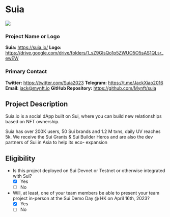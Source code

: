 # Suia
![](https://drive.google.com/drive/folders/1VEjmVqglfxin7M0zM0t0oVC23qgLEi60)


### Project Name or Logo

**Suia:** https://suia.io/
**Logo:** https://drive.google.com/drive/folders/1_sZ9GlsQo1p5ZWUO5O5sAS1QLsr_ewEW


### Primary Contact
**Twitter:** https://twitter.com/Suia2023
**Telegram:** https://t.me/JackXiao2016
**Email:** jack@mynft.io
**GitHub Repository:** https://github.com/Mynft/suia


## Project Description

Suia.io is a social dApp built on Sui, where you can build new relationships based on NFT ownership.

Suia has over 200K users, 50 Sui brands and 1.2 M txns, daily UV reaches 5k. We receive the Sui Grants & Sui Builder Heros and are also the dev partners of Sui in Asia to help its eco- expansion


## Eligibility

- Is this project deployed on Sui Devnet or Testnet or otherwise integrated with Sui?
    - [x] Yes
    - [ ] No
- Will, at least, one of your team members be able to present your team project in-person at the Sui Demo Day @ HK on April 16th, 2023?
    - [x] Yes
    - [ ] No
